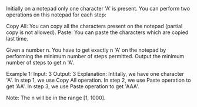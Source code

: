 Initially on a notepad only one character 'A' is present. You can perform two operations on this notepad for each step:

Copy All: You can copy all the characters present on the notepad (partial copy is not allowed).
Paste: You can paste the characters which are copied last time.

Given a number n. You have to get exactly n 'A' on the notepad by performing the minimum number of steps permitted. Output the minimum number of steps to get n 'A'.

Example 1:
Input: 3
Output: 3
Explanation:
Intitally, we have one character 'A'.
In step 1, we use Copy All operation.
In step 2, we use Paste operation to get 'AA'.
In step 3, we use Paste operation to get 'AAA'.

Note:
The n will be in the range [1, 1000].